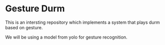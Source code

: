 # Gesture Durm
This is an intersting repository which implements a system that plays durm based on gesture. 


We will be using a model from yolo for gesture recognition.
